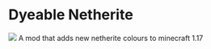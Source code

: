 # Dyeable Netherite
<img src = https://img.shields.io/github/workflow/status/gralp-1/dyeable-netherite/build>
A mod that adds new netherite colours to minecraft 1.17
